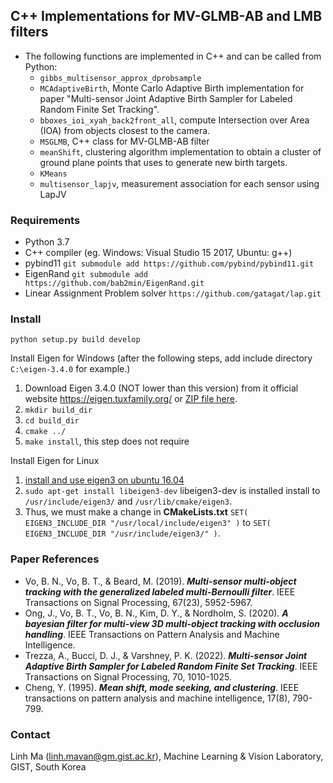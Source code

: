 ## C++ Implementations for MV-GLMB-AB and LMB filters
- The following functions are implemented in C++ and can be called from Python:
    - `gibbs_multisensor_approx_dprobsample`
    - `MCAdaptiveBirth`, Monte Carlo Adaptive Birth implementation for paper "Multi-sensor Joint Adaptive Birth Sampler for Labeled Random Finite Set Tracking".
    - `bboxes_ioi_xyah_back2front_all`, compute Intersection over Area (IOA) from objects closest to the camera.
    - `MSGLMB`, C++ class for MV-GLMB-AB filter
    - `meanShift`, clustering algorithm implementation to obtain a cluster of ground plane points that uses to generate new birth targets.
    - `KMeans`
    - `multisensor_lapjv`, measurement association for each sensor using LapJV

### Requirements

- Python 3.7
- C++ compiler (eg. Windows: Visual Studio 15 2017, Ubuntu: g++)
- pybind11 `git submodule add https://github.com/pybind/pybind11.git`
- EigenRand `git submodule add https://github.com/bab2min/EigenRand.git`
- Linear Assignment Problem solver `https://github.com/gatagat/lap.git`
### Install

`python setup.py build develop`

Install Eigen for Windows (after the following steps, add include directory `C:\eigen-3.4.0` for example.)
1) Download Eigen 3.4.0 (NOT lower than this version) from it official website https://eigen.tuxfamily.org/ or [ZIP file here](https://gitlab.com/libeigen/eigen/-/archive/3.4.0/eigen-3.4.0.zip).
2) `mkdir build_dir`
3) `cd build_dir`
4) `cmake ../`
5) `make install`, this step does not require

Install Eigen for Linux
1) [install and use eigen3 on ubuntu 16.04](https://kezunlin.me/post/d97b21ee/) 
2) `sudo apt-get install libeigen3-dev` libeigen3-dev is installed install to `/usr/include/eigen3/` and `/usr/lib/cmake/eigen3`.
3) Thus, we must make a change in **CMakeLists.txt** `SET( EIGEN3_INCLUDE_DIR "/usr/local/include/eigen3" )` to `SET( EIGEN3_INCLUDE_DIR "/usr/include/eigen3/" )`.

### Paper References

- Vo, B. N., Vo, B. T., & Beard, M. (2019). **_Multi-sensor multi-object tracking with the generalized labeled multi-Bernoulli filter_**. IEEE Transactions on Signal Processing, 67(23), 5952-5967.
- Ong, J., Vo, B. T., Vo, B. N., Kim, D. Y., & Nordholm, S. (2020). **_A bayesian filter for multi-view 3D multi-object tracking with occlusion handling_**. IEEE Transactions on Pattern Analysis and Machine Intelligence.
- Trezza, A., Bucci, D. J., & Varshney, P. K. (2022). **_Multi-sensor Joint Adaptive Birth Sampler for Labeled Random Finite Set Tracking_**. IEEE Transactions on Signal Processing, 70, 1010-1025.
- Cheng, Y. (1995). **_Mean shift, mode seeking, and clustering_**. IEEE transactions on pattern analysis and machine intelligence, 17(8), 790-799.


### Contact
Linh Ma (linh.mavan@gm.gist.ac.kr), Machine Learning & Vision Laboratory, GIST, South Korea
